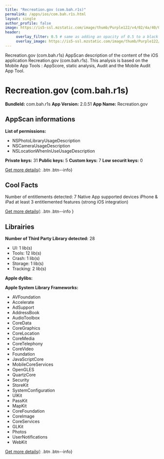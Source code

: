 ```yaml
---
title: "Recreation.gov (com.bah.r1s)"
permalink: /apps/ios/com.bah.r1s.html
layout: single
author_profile: false
image: https://is5-ssl.mzstatic.com/image/thumb/Purple122/v4/02/4a/40/024a402f-e0be-f250-3377-4725805dcb47/AppIcon-1x_U007emarketing-0-10-0-85-220.png/512x512bb.jpg
header: 
     overlay_filter: 0.5 # same as adding an opacity of 0.5 to a black background
     overlay_image: https://is5-ssl.mzstatic.com/image/thumb/Purple122/v4/02/4a/40/024a402f-e0be-f250-3377-4725805dcb47/AppIcon-1x_U007emarketing-0-10-0-85-220.png/512x512bb.jpg
---
```

Recreation.gov (com.bah.r1s) AppScan description of the content of the iOS application Recreation.gov (com.bah.r1s). This analysis is based on the Mobile App Tools : AppScore, static analysis, Audit and the Mobile Audit App Tool.

# Recreation.gov (com.bah.r1s)

**BundleId:** com.bah.r1s
**App Version:** 2.0.51
**App Name:** Recreation.gov


## AppScan informations 

**List of permissions:** 
- NSPhotoLibraryUsageDescription
- NSCameraUsageDescription
- NSLocationWhenInUseUsageDescription
  
  
**Private keys:** 31
**Public keys:** 5
**Custom keys:** 7
**Low securit keys:** 0
  
[Get more details](/pricing.html){: .btn .btn--info}

## Cool Facts

Number of entitlements detected: 7
Native App
supported devices iPhone & iPad
at least 3 entitlemented features (strong iOS integration)
  
[Get more details](/pricing.html){: .btn .btn--info }

## Librairies 
**Number of Third Party Library detected:** 28
- UI: 1 lib(s)
- Tools: 12 lib(s)
- Crash: 1 lib(s)
- Storage: 1 lib(s)
- Tracking: 2 lib(s)


**Apple dylibs:**


**Apple System Library Frameworks:**
- AVFoundation
- Accelerate
- AdSupport
- AddressBook
- AudioToolbox
- CoreData
- CoreGraphics
- CoreLocation
- CoreMedia
- CoreTelephony
- CoreVideo
- Foundation
- JavaScriptCore
- MobileCoreServices
- OpenGLES
- QuartzCore
- Security
- StoreKit
- SystemConfiguration
- UIKit
- PassKit
- MapKit
- CoreFoundation
- CoreImage
- CoreServices
- GLKit
- Photos
- UserNotifications
- WebKit


  
[Get more details](/pricing.html){: .btn .btn--info}

